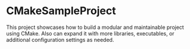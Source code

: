 # CMakeSampleProject
This project showcases how to build a modular and maintainable project using CMake. Also can expand it with more libraries, executables, or additional configuration settings as needed. 
